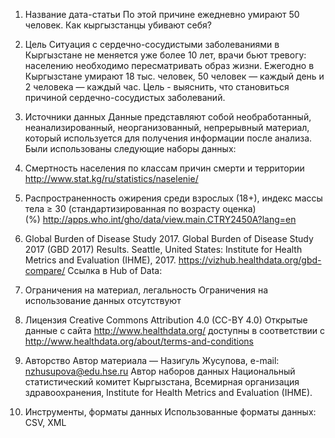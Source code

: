 1. Название дата-статьи
По этой причине ежедневно умирают 50 человек. Как кыргызстанцы убивают себя?

2. Цель
Ситуация с сердечно-сосудистыми заболеваниями в Кыргызстане не меняется уже более 10 лет, врачи бьют тревогу: населению необходимо пересматривать образ жизни. Ежегодно в Кыргызстане умирают 18 тыс. человек,  50 человек — каждый день и 2 человека — каждый час. 
Цель - выяснить, что становиться причиной сердечно-сосудистых заболеваний. 

3. Источники данных
Данные представляют собой необработанный, неанализированный, неорганизованный, непрерывный материал, который используется для получения информации после анализа. Были использованы следующие наборы данных:
1. Смертность населения по классам причин смерти и территории http://www.stat.kg/ru/statistics/naselenie/
2. Распространенность ожирения среди взрослых (18+), индекс массы тела ≥ 30 (стандартизированная по возрасту оценка) (%) http://apps.who.int/gho/data/view.main.CTRY2450A?lang=en
3. Global Burden of Disease Study 2017. Global Burden of Disease Study 2017 (GBD 2017) Results. Seattle, United States: Institute for Health Metrics and Evaluation (IHME), 2017. https://vizhub.healthdata.org/gbd-compare/
Ссылка в Hub of Data: 

4. Ограничения на материал, легальность
Ограничения на использование данных отсутствуют

5. Лицензия
Creative Commons Attribution 4.0 (CC-BY 4.0) Открытые данные с сайта http://www.healthdata.org/ доступны в соответствии с http://www.healthdata.org/about/terms-and-conditions 

6. Авторство
Автор материала — Назигуль Жусупова, e-mail: nzhusupova@edu.hse.ru 
Автор наборов данных Национальный статистический комитет Кыргызстана, Всемирная организация здравоохранения, Institute for Health Metrics and Evaluation (IHME).

7. Инструменты, форматы данных
Использованные форматы данных: CSV, XML

